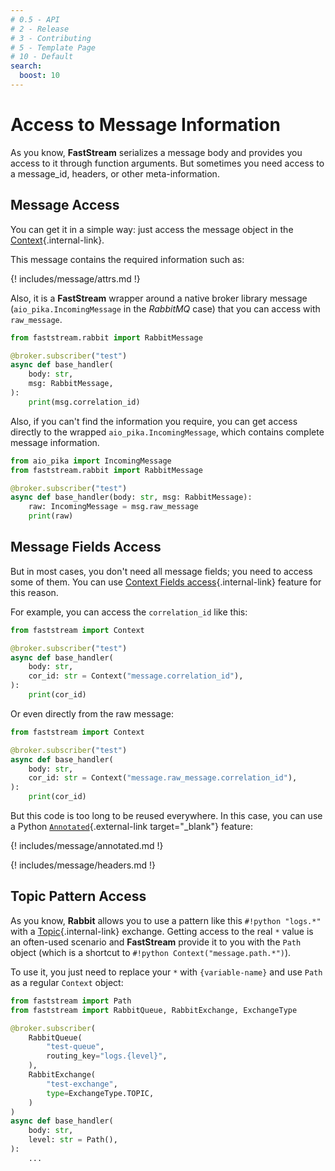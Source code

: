 ```yaml
---
# 0.5 - API
# 2 - Release
# 3 - Contributing
# 5 - Template Page
# 10 - Default
search:
  boost: 10
---
```


# Access to Message Information

As you know, **FastStream** serializes a message body and provides you access to it through function arguments. But sometimes you need access to a message_id, headers, or other meta-information.

## Message Access

You can get it in a simple way: just access the message object in the [Context](../../getting-started/context/existed.md){.internal-link}.

This message contains the required information such as:

{! includes/message/attrs.md !}

Also, it is a **FastStream** wrapper around a native broker library message (`aio_pika.IncomingMessage` in the *RabbitMQ* case) that you can access with `raw_message`.

```python hl_lines="1 6"
from faststream.rabbit import RabbitMessage

@broker.subscriber("test")
async def base_handler(
    body: str,
    msg: RabbitMessage,
):
    print(msg.correlation_id)
```

Also, if you can't find the information you require, you can get access directly to the wrapped `aio_pika.IncomingMessage`, which contains complete message information.

```python hl_lines="6"
from aio_pika import IncomingMessage
from faststream.rabbit import RabbitMessage

@broker.subscriber("test")
async def base_handler(body: str, msg: RabbitMessage):
    raw: IncomingMessage = msg.raw_message
    print(raw)
```

## Message Fields Access

But in most cases, you don't need all message fields; you need to access some of them. You can use [Context Fields access](../getting-started/context.md#existing_fields){.internal-link} feature for this reason.

For example, you can access the `correlation_id` like this:

```python hl_lines="6"
from faststream import Context

@broker.subscriber("test")
async def base_handler(
    body: str,
    cor_id: str = Context("message.correlation_id"),
):
    print(cor_id)
```

Or even directly from the raw message:

```python hl_lines="6"
from faststream import Context

@broker.subscriber("test")
async def base_handler(
    body: str,
    cor_id: str = Context("message.raw_message.correlation_id"),
):
    print(cor_id)
```

But this code is too long to be reused everywhere. In this case, you can use a Python [`Annotated`](https://docs.python.org/3/library/typing.html#typing.Annotated){.external-link target="_blank"} feature:

{! includes/message/annotated.md !}

{! includes/message/headers.md !}

## Topic Pattern Access

As you know, **Rabbit** allows you to use a pattern like this `#!python "logs.*"` with a [Topic](./examples/topic.md){.internal-link} exchange. Getting access to the real `*` value is an often-used scenario and **FastStream** provide it to you with the `Path` object (which is a shortcut to `#!python Context("message.path.*")`).

To use it, you just need to replace your `*` with `{variable-name}` and use `Path` as a regular `Context` object:

```python hl_lines="7 11 16"
from faststream import Path
from faststream import RabbitQueue, RabbitExchange, ExchangeType

@broker.subscriber(
    RabbitQueue(
        "test-queue",
        routing_key="logs.{level}",
    ),
    RabbitExchange(
        "test-exchange",
        type=ExchangeType.TOPIC,
    )
)
async def base_handler(
    body: str,
    level: str = Path(),
):
    ...
```
